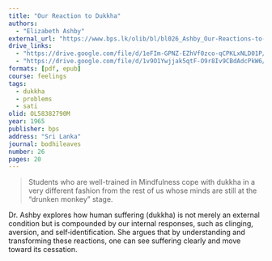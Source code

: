 ```yaml
---
title: "Our Reaction to Dukkha"
authors:
  - "Elizabeth Ashby"
external_url: "https://www.bps.lk/olib/bl/bl026_Ashby_Our-Reactions-to-Dukkha.pdf"
drive_links:
  - "https://drive.google.com/file/d/1eFIm-GPNZ-EZhVf0zco-qCPKLxNLD01P/view?usp=sharing"
  - "https://drive.google.com/file/d/1v9O1Ywjjak5qtF-O9r8Iv9CBdAdcPkW6/view?usp=drive_link"
formats: [pdf, epub]
course: feelings
tags:
  - dukkha
  - problems
  - sati
olid: OL58382790M
year: 1965
publisher: bps
address: "Sri Lanka"
journal: bodhileaves
number: 26
pages: 20
---
```


> Students who are well-trained in Mindfulness cope
with dukkha in a very different fashion from the rest
of us whose minds are still at the “drunken monkey”
stage.

Dr. Ashby explores how human suffering (dukkha) is not merely an external condition but is compounded by our internal responses, such as clinging, aversion, and self‑identification. She argues that by understanding and transforming these reactions, one can see suffering clearly and move toward its cessation.